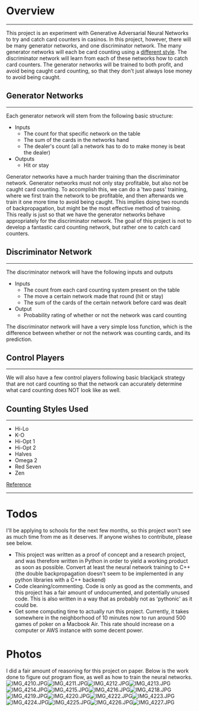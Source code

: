 # Overview
____
This project is an experiment with Generative Adversarial Neural Networks to try and catch card counters in casinos. In this project, however, there will be many generator networks, and one discriminator network. The many generator networks will each be card counting using a [different style](#counting-styles-used). The discriminator network will learn from each of these networks how to catch card counters. The generator networks will be trained to both profit, and avoid being caught card counting, so that they don't just always lose money to avoid being caught.

## Generator Networks
____
Each generator network will stem from the following basic structure:

- Inputs
  - The count for that specific network on the table
  - The sum of the cards in the networks hand
  - The dealer's count (all a network has to do to make money is beat the dealer)
- Outputs
  - Hit or stay

Generator networks have a much harder training than the discriminator network. Generator networks must not only stay profitable, but also not be caught card counting. To accomplish this, we can do a 'two pass' training, where we first train the network to be profitable, and then afterwards we train it one more time to avoid being caught. This implies doing two rounds of backpropagation, but might be the most effective method of training. This really is just so that we have the generator networks behave appropriately for the discriminator network. The goal of this project is not to  develop a fantastic card counting network, but rather one to catch card counters. 

## Discriminator Network
____
The discriminator network will have the following inputs and outputs

- Inputs
  - The count from each card counting system present on the table
  - The move a certain network made that round (hit or stay)
  - The sum of the cards of the certain network before card was dealt
- Output
  - Probability rating of whether or not the network was card counting

The discriminator network will have a very simple loss function, which is the difference between whether or not the network was counting cards, and its prediction. 

## Control Players
____
We will also have a few control players following basic blackjack strategy that are not card counting so that the network can accurately determine what card counting does NOT look like as well. 
## Counting Styles Used
____
- Hi-Lo
- K-O
- Hi-Opt 1
- Hi-Opt 2
- Halves
- Omega 2
- Red Seven
- Zen

[Reference](https://www.blackjackapprenticeship.com/resources/card-counting-systems/)
____


# Todos
I'll be applying to schools for the next few months, so this project won't see as much time from me as it deserves. If anyone wishes to contribute, please see below.
- This project was written as a proof of concept and a research project, and was therefore written in Python in order to yield a working product as soon as possible. Convert at least the neural network training to C++ (the double backpropagation doesn't seem to be implemented in any python libraries with a C++ backend)
- Code cleaning/commenting. Code is only as good as the comments, and this project has a fair amount of undocumented, and potentially unused code. This is also written in a way that as probably not as 'pythonic' as it could be. 
- Get some computing time to actually run this project. Currently, it takes somewhere in the neighborhood of 10 minutes now to run around 500 games of poker on a Macbook Air. This rate should increase on a computer or AWS instance with some decent power. 
# Photos
I did a fair amount of reasoning for this project on paper. Below is the work done to figure out program flow, as well as how to train the neural networks. 
![IMG_4210.JPG](photos/IMG_4210.JPG)![IMG_4211.JPG](photos/IMG_4211.JPG)![IMG_4212.JPG](photos/IMG_4212.JPG)![IMG_4213.JPG](photos/IMG_4213.JPG)![IMG_4214.JPG](photos/IMG_4214.JPG)![IMG_4215.JPG](photos/IMG_4215.JPG)![IMG_4216.JPG](photos/IMG_4216.JPG)![IMG_4218.JPG](photos/IMG_4218.JPG)![IMG_4219.JPG](photos/IMG_4219.JPG)![IMG_4220.JPG](photos/IMG_4220.JPG)![IMG_4222.JPG](photos/IMG_4222.JPG)![IMG_4223.JPG](photos/IMG_4223.JPG)![IMG_4224.JPG](photos/IMG_4224.JPG)![IMG_4225.JPG](photos/IMG_4225.JPG)![IMG_4226.JPG](photos/IMG_4226.JPG)![IMG_4227.JPG](photos/IMG_4227.JPG)
